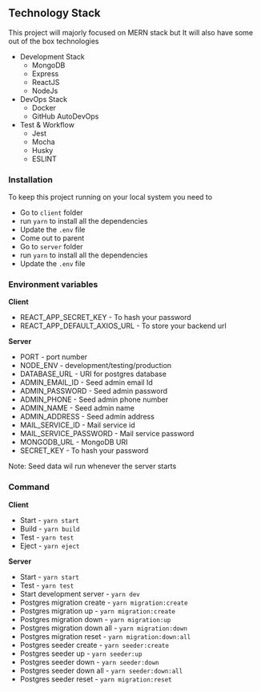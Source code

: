 
## Technology Stack
This project will majorly focused on MERN stack but It will also have some out of the box technologies
- Development Stack
  - MongoDB
  - Express
  - ReactJS
  - NodeJs
- DevOps Stack
  - Docker
  - GitHub AutoDevOps
- Test & Workflow
  - Jest
  - Mocha
  - Husky
  - ESLINT

### Installation
To keep this project running on your local system you need to
- Go to `client` folder
- run `yarn` to install all the dependencies
- Update the `.env` file
- Come out to parent
- Go to `server` folder
- run `yarn` to install all the dependencies
- Update the `.env` file

### Environment variables
**Client**
- REACT_APP_SECRET_KEY - To hash your password
- REACT_APP_DEFAULT_AXIOS_URL - To store your backend url

**Server**
- PORT - port number
- NODE_ENV - development/testing/production
- DATABASE_URL - URI for postgres database
- ADMIN_EMAIL_ID - Seed admin email Id
- ADMIN_PASSWORD - Seed admin password
- ADMIN_PHONE - Seed admin phone number
- ADMIN_NAME - Seed admin name
- ADMIN_ADDRESS - Seed admin address
- MAIL_SERVICE_ID - Mail service id
- MAIL_SERVICE_PASSWORD - Mail service password
- MONGODB_URL - MongoDB URI
- SECRET_KEY - To hash your password

Note: Seed data wil run whenever the server starts

### Command
**Client**
- Start - `yarn start`
- Build - `yarn build`
- Test - `yarn test`
- Eject - `yarn eject`

**Server**
- Start - `yarn start`
- Test - `yarn test`
- Start development server - `yarn dev`
- Postgres migration create - `yarn migration:create`
- Postgres migration up - `yarn migration:create`
- Postgres migration down - `yarn migration:up`
- Postgres migration down all - `yarn migration:down`
- Postgres migration reset - `yarn migration:down:all`
- Postgres seeder create - `yarn seeder:create`
- Postgres seeder up - `yarn seeder:up`
- Postgres seeder down - `yarn seeder:down`
- Postgres seeder down all - `yarn seeder:down:all`
- Postgres seeder reset - `yarn migration:reset`
  
